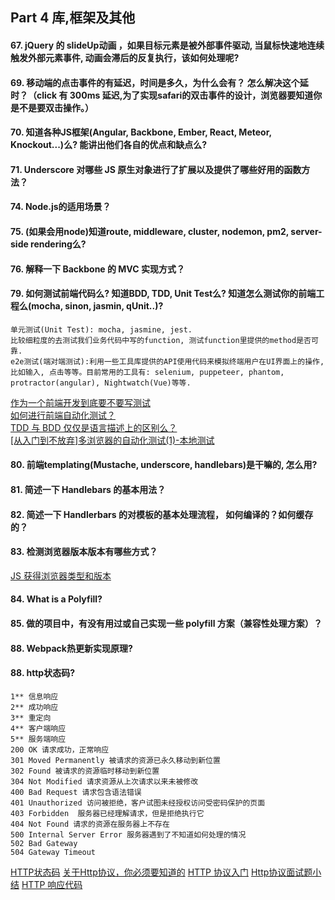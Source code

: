 ## Part 4 库,框架及其他


#### 67. jQuery 的 slideUp动画 ，如果目标元素是被外部事件驱动, 当鼠标快速地连续触发外部元素事件, 动画会滞后的反复执行，该如何处理呢?


#### 69. 移动端的点击事件的有延迟，时间是多久，为什么会有？ 怎么解决这个延时？（click 有 300ms 延迟,为了实现safari的双击事件的设计，浏览器要知道你是不是要双击操作。）
#### 70. 知道各种JS框架(Angular, Backbone, Ember, React, Meteor, Knockout...)么? 能讲出他们各自的优点和缺点么?
#### 71. Underscore 对哪些 JS 原生对象进行了扩展以及提供了哪些好用的函数方法？

#### 74. Node.js的适用场景？
#### 75. (如果会用node)知道route, middleware, cluster, nodemon, pm2, server-side rendering么?
#### 76. 解释一下 Backbone 的 MVC 实现方式？


#### 79. 如何测试前端代码么? 知道BDD, TDD, Unit Test么? 知道怎么测试你的前端工程么(mocha, sinon, jasmin, qUnit..)?
    单元测试(Unit Test): mocha, jasmine, jest. 
    比较细粒度的去测试我们业务代码中写的function, 测试function里提供的method是否可靠.
    e2e测试(端对端测试):利用一些工具库提供的API使用代码来模拟终端用户在UI界面上的操作,比如输入, 点击等等。目前常用的工具有: selenium, puppeteer, phantom, protractor(angular), Nightwatch(Vue)等等.
[作为一个前端开发到底要不要写测试](https://segmentfault.com/a/1190000015724775)</br>
[如何进行前端自动化测试？](https://www.zhihu.com/question/29922082)</br>
[TDD 与 BDD 仅仅是语言描述上的区别么？](https://www.zhihu.com/question/20161970)</br>
[[从入门到不放弃]多浏览器的自动化测试(1)-本地测试](https://zhuanlan.zhihu.com/p/27473256)</br>
#### 80. 前端templating(Mustache, underscore, handlebars)是干嘛的, 怎么用?
#### 81. 简述一下 Handlebars 的基本用法？
#### 82. 简述一下 Handlerbars 的对模板的基本处理流程， 如何编译的？如何缓存的？
#### 83. 检测浏览器版本版本有哪些方式？
 [JS 获得浏览器类型和版本](https://segmentfault.com/a/1190000007640795)</br>
#### 84. What is a Polyfill?
#### 85. 做的项目中，有没有用过或自己实现一些 polyfill 方案（兼容性处理方案）？


#### 88. Webpack热更新实现原理?



#### 88. http状态码?
    1** 信息响应
    2** 成功响应
    3** 重定向
    4** 客户端响应
    5** 服务端响应
    200 OK 请求成功，正常响应
    301 Moved Permanently 被请求的资源已永久移动到新位置
    302 Found 被请求的资源临时移动到新位置
    304 Not Modified 请求资源从上次请求以来未被修改
    400 Bad Request 请求包含语法错误
    401 Unauthorized 访问被拒绝，客户试图未经授权访问受密码保护的页面
    403 Forbidden  服务器已经理解请求，但是拒绝执行它
    404 Not Found 请求的资源在服务器上不存在
    500 Internal Server Error 服务器遇到了不知道如何处理的情况
    502 Bad Gateway
    504 Gateway Timeout
[HTTP状态码](http://www.httpstatus.cn/)
[关于Http协议，你必须要知道的](https://segmentfault.com/a/1190000016751071)
[HTTP 协议入门](http://www.ruanyifeng.com/blog/2016/08/http.html)
[Http协议面试题小结](https://blog.csdn.net/weixin_38051694/article/details/77777010)
[HTTP 响应代码](https://developer.mozilla.org/zh-CN/docs/Web/HTTP/Status)